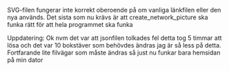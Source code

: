SVG-filen fungerar inte korrekt oberoende på om vanliga länkfilen eller den nya används. 
Det sista som nu krävs är att create_network_picture ska funka rätt för att hela programmet ska funka

Uppdatering:
Ok nvm det var att jsonfilen tolkades fel detta tog 5 timmar att lösa och det var 10 bokstäver som behövdes ändras jag är så less på detta.
Fortfarande lite filvägar som måste ändras så just nu funkar bara hemsidan på min dator
